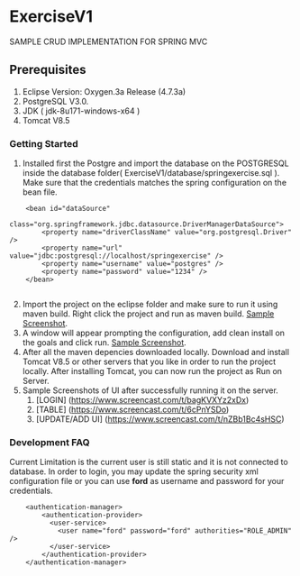 # ExerciseV1

SAMPLE CRUD IMPLEMENTATION FOR SPRING MVC


## Prerequisites

1. Eclipse Version: Oxygen.3a Release (4.7.3a)
2. PostgreSQL V3.0. 
3. JDK ( jdk-8u171-windows-x64 )
4. Tomcat V8.5

### Getting Started

1. Installed first the Postgre and import the database on the POSTGRESQL inside the database folder( ExerciseV1/database/springexercise.sql ). Make sure that the credentials matches the spring configuration on the bean file. 

```
	<bean id="dataSource"
		class="org.springframework.jdbc.datasource.DriverManagerDataSource">
		<property name="driverClassName" value="org.postgresql.Driver" />
		<property name="url" value="jdbc:postgresql://localhost/springexercise" />
		<property name="username" value="postgres" />
		<property name="password" value="1234" />
	</bean>
  
```

2. Import the project on the eclipse folder and make sure to run it using maven build. Right click the project and run as maven build. [Sample Screenshot](https://www.screencast.com/t/cmWWXNN4M).
3. A window will appear prompting the configuration, add clean install on the goals and click run. [Sample Screenshot](https://www.screencast.com/t/i4jE6hNE).
4. After all the maven depencies downloaded locally. Download and install Tomcat V8.5 or other servers that you like in order to run the project locally. After installing Tomcat, you can now run the project as Run on Server. 
5. Sample Screenshots of UI after successfully running it on the server. 
	1. [LOGIN] (https://www.screencast.com/t/bagKVXYz2xDx)
	2. [TABLE] (https://www.screencast.com/t/6cPnYSDo)
	3. [UPDATE/ADD UI] (https://www.screencast.com/t/nZBb1Bc4sHSC)



###  Development FAQ

Current Limitation is the current user is still static and it is not connected to database. 
In order to login, you may update the spring security  xml configuration file or you can use  **ford** as username and password for your credentials. 
```
	<authentication-manager>
		<authentication-provider>
		  <user-service>
			<user name="ford" password="ford" authorities="ROLE_ADMIN" />
		  </user-service>
		</authentication-provider>
	</authentication-manager>

```


